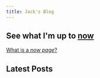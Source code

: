 ```yaml
---
title: Jack's Blog
---
```


## See what I'm up to [now](/now)
[What is a *now page*?](https://nownownow.com/about)

## Latest Posts